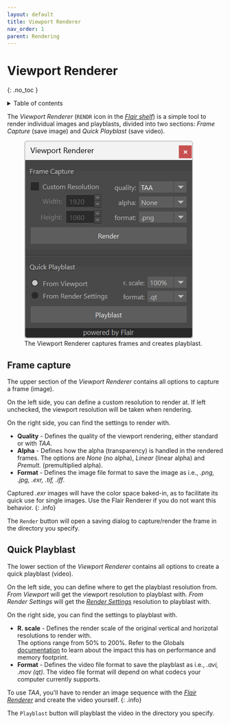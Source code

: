 ```yaml
---
layout: default
title: Viewport Renderer
nav_order: 1
parent: Rendering
---
```


# Viewport Renderer
{: .no_toc }

<details close markdown="block">
  <summary>
    Table of contents
  </summary>
  {: .text-delta }
1. TOC
{:toc}
</details>

The _Viewport Renderer_ (`RENDR` icon in the [_Flair shelf_](/flair/getting-started/flair-shelf/))  is a simple tool to render individual images and playblasts, divided into two sections: _Frame Capture_ (save image) and _Quick Playblast_ (save video).

<figure class="aio-ui aio-window">
	<img src="/media/rendering/rendr.png" alt="Viewport Renderer">
	<figcaption>The Viewport Renderer captures frames and creates playblast.</figcaption>
</figure>

## Frame capture
The upper section of the _Viewport Renderer_ contains all options to capture a frame (image).

On the left side, you can define a custom resolution to render at. If left unchecked, the viewport resolution will be taken when rendering.

On the right side, you can find the settings to render with.
* **Quality** - Defines the quality of the viewport rendering, either standard or with _TAA_.
* **Alpha** - Defines how the alpha (transparency) is handled in the rendered frames. The options are _None_ (no alpha), _Linear_ (linear alpha) and _Premult._ (premultiplied alpha).
* **Format** - Defines the image file format to save the image as i.e., _.png, .jpg, .exr, .tif, .iff_.

Captured _.exr_ images will have the color space baked-in, as to facilitate its quick use for single images. Use the Flair Renderer if you do not want this behavior.
{: .info}

The `Render` button will open a saving dialog to capture/render the frame in the directory you specify.

## Quick Playblast
The lower section of the _Viewport Renderer_ contains all options to create a quick playblast (video).

On the left side, you can define where to get the playblast resolution from. _From Viewport_ will get the viewport resolution to playblast with. _From Render Settings_ will get the [_Render Settings_](https://help.autodesk.com/view/MAYAUL/2024/ENU/?guid=GUID-59DFB8B7-776B-4243-B404-A3D602FF8CFD) resolution to playblast with.  

On the right side, you can find the settings to playblast with.
* **R. scale** - Defines the render scale of the original vertical and horizotal resolutions to render with.  
The options range from 50% to 200%. Refer to the Globals [documentation](/flair/getting-started/globals/#render-scale) to learn about the impact this has on performance and memory footprint.  
* **Format** - Defines the video file format to save the playblast as i.e., _.avi, .mov (qt)_. The video file format will depend on what codecs your computer currently supports.

To use _TAA_, you'll have to render an image sequence with the [_Flair Renderer_](/flair/rendering/sequence/) and create the video yourself.
{: .info}

The `Playblast` button will playblast the video in the directory you specify.
